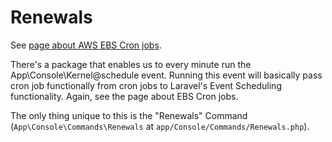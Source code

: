 # Renewals

<!-- MarkdownTOC -->

<!-- /MarkdownTOC -->

See [page about AWS EBS Cron jobs](https://calebfavor.github.io/raildocs/?current-md=aws-ebs-cron-jobs.md).

There's a package that enables us to every minute run the App\Console\Kernel@schedule event. Running this event will basically pass cron job functionally from cron jobs to Laravel's Event Scheduling functionality. Again, see the page about EBS Cron jobs.

The only thing unique to this is the "Renewals" Command (`App\Console\Commands\Renewals` at `app/Console/Commands/Renewals.php`).
